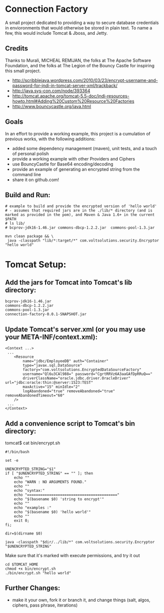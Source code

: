 Connection Factory
===
A small project dedicated to providing a way to secure database credentials in envioronments that
would otherwise be stored in plain text.  To name a few, this would include Tomcat & Jboss, and Jetty.

Credits
---
Thanks to Murali, MICHEAL REMIJAN, the folks at The Apache Software Foundation, and the folks at The Legion of the Bouncy Castle for inspiring this small project.
* http://scribblejava.wordpress.com/2010/03/23/encrypt-username-and-password-for-jndi-in-tomcat-server-xml/trackback/
* http://java.sys-con.com/node/393364
* http://tomcat.apache.org/tomcat-5.5-doc/jndi-resources-howto.html#Adding%20Custom%20Resource%20Factories
* http://www.bouncycastle.org/java.html

Goals
---
In an effort to provide a working example, this project is a cumulation of previous works, with the following additions:
* added some dependency management (maven), unit tests, and a touch of personal polish
* provide a working example with other Providers and Ciphers
* use BouncyCastle for Base64 encoding/decoding
* provide an example of generating an encrypted string from the command line
* share it on github.com!

Build and Run:
---

	# example to build and provide the encrypted version of 'hello world'
	# - assumes that required jars are in the ./lib/* directory (and is marked as provided in the pom), and Maven & Java 1.6+ in the current $PATH
	# ls lib/
	# bcprov-jdk16-1.46.jar	commons-dbcp-1.2.2.jar	commons-pool-1.3.jar
	
	mvn clean package && \
 	 java -classpath "lib/*:target/*" com.voltsolutions.security.Encryptor "hello world"


Tomcat Setup:
===
Add the jars for Tomcat into Tomcat's lib directory:
---

	bcprov-jdk16-1.46.jar
	commons-dbcp-1.2.2.jar
	commons-pool-1.3.jar
	connection-factory-0.0.1-SNAPSHOT.jar

Update Tomcat's server.xml (or you may use your META-INF/context.xml): 
---

	<Context ...>
	 ... 
	    <Resource
     		name="jdbc/EmployeeDB" auth="Container"
	        type="javax.sql.DataSource"
			factory="com.voltsolutions.EncryptedDataSourceFactory"
	        username="Ql6u3CAl988=" password="CgrtRRVz6A3aaGAfDpRRuQ=="
	        driverClassName="oracle.jdbc.driver.OracleDriver" url="jdbc:oracle:thin:@server:1523:TEST"
	        maxActive="15" minIdle="2"
			logAbandoned="true" removeAbandoned="true" removeAbandonedTimeout="60"
	    />
	 ... 
	</Context>

Add a convenience script to Tomcat's bin directory:
---
tomcat$ cat bin/encrypt.sh 

	#!/bin/bash
	
	set -e
	
	UNENCRYPTED_STRING="$1"
	if [ "$UNENCRYPTED_STRING" == "" ]; then
	    echo ""
	    echo "WARN : NO ARGUMENTS FOUND."
	    echo ""
	    echo "syntax:"
	    echo "========================================="
	    echo "$(basename $0) 'string to encrypt'"
	    echo ""
	    echo "examples :"
	    echo "$(basename $0) 'hello world'"
	    echo ""
	    exit 0;
	fi;
	
	dir=$(dirname $0)
	
	java -classpath "$dir/../lib/*" com.voltsolutions.security.Encryptor "$UNENCRYPTED_STRING"

Make sure that it's marked with execute permissions, and try it out

	cd $TOMCAT_HOME
	chmod +x bin/encrypt.sh
	./bin/encrypt.sh "hello world"

Further Changes:
---
* make it your own, fork it or branch it, and change things (salt, algos, ciphers, pass phrase, iterations)
